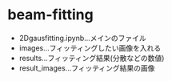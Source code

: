 # beam-fitting
- 2Dgausfitting.ipynb...メインのファイル
- images...フィッティングしたい画像を入れる
- results...フィッティング結果(分散などの数値)
- result_images...フィッティング結果の画像
